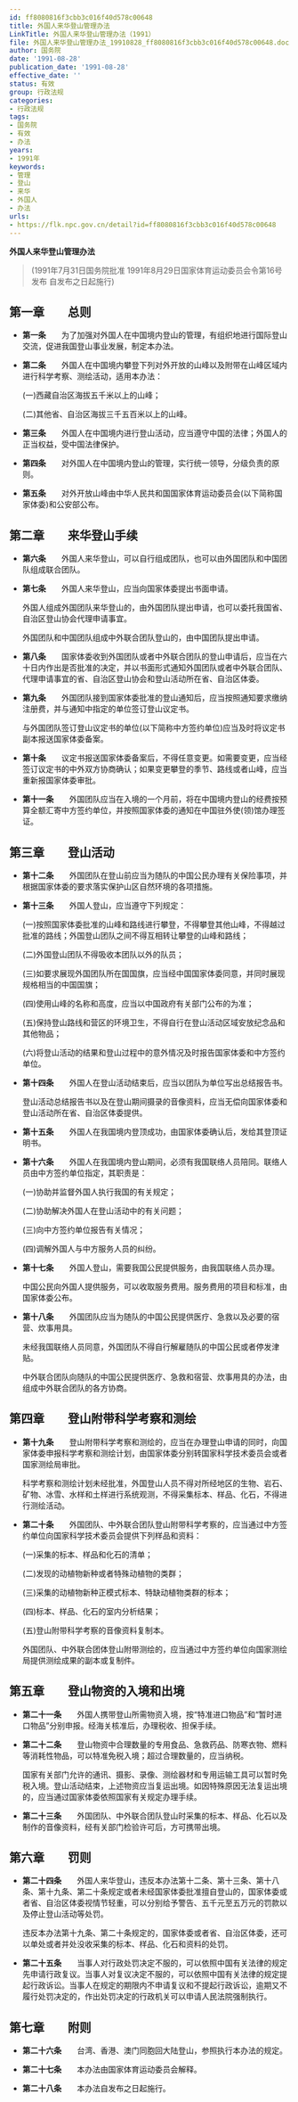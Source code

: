 ```yaml
---
id: ff8080816f3cbb3c016f40d578c00648
title: 外国人来华登山管理办法
LinkTitle: 外国人来华登山管理办法（1991）
file: 外国人来华登山管理办法_19910828_ff8080816f3cbb3c016f40d578c00648.docx
author: 国务院
date: '1991-08-28'
publication_date: '1991-08-28'
effective_date: ''
status: 有效
group: 行政法规
categories:
- 行政法规
tags:
- 国务院
- 有效
- 办法
years:
- 1991年
keywords:
- 管理
- 登山
- 来华
- 外国人
- 办法
urls:
- https://flk.npc.gov.cn/detail?id=ff8080816f3cbb3c016f40d578c00648
---
```


**外国人来华登山管理办法**

> (1991年7月31日国务院批准 1991年8月29日国家体育运动委员会令第16号发布 自发布之日起施行)

## 第一章　　总则

- **第一条**　　为了加强对外国人在中国境内登山的管理，有组织地进行国际登山交流，促进我国登山事业发展，制定本办法。

- **第二条**　　外国人在中国境内攀登下列对外开放的山峰以及附带在山峰区域内进行科学考察、测绘活动，适用本办法：

  (一)西藏自治区海拔五千米以上的山峰；

  (二)其他省、自治区海拔三千五百米以上的山峰。

- **第三条**　　外国人在中国境内进行登山活动，应当遵守中国的法律；外国人的正当权益，受中国法律保护。

- **第四条**　　对外国人在中国境内登山的管理，实行统一领导，分级负责的原则。

- **第五条**　　对外开放山峰由中华人民共和国国家体育运动委员会(以下简称国家体委)和公安部公布。

## 第二章　　来华登山手续

- **第六条**　　外国人来华登山，可以自行组成团队，也可以由外国团队和中国团队组成联合团队。

- **第七条**　　外国人来华登山，应当向国家体委提出书面申请。

  外国人组成外国团队来华登山的，由外国团队提出申请，也可以委托我国省、自治区登山协会代理申请事宜。

  外国团队和中国团队组成中外联合团队登山的，由中国团队提出申请。

- **第八条**　　国家体委收到外国团队或者中外联合团队的登山申请后，应当在六十日内作出是否批准的决定，并以书面形式通知外国团队或者中外联合团队、代理申请事宜的省、自治区登山协会和登山活动所在省、自治区体委。

- **第九条**　　外国团队接到国家体委批准的登山通知后，应当按照通知要求缴纳注册费，并与通知中指定的单位签订登山议定书。

  与外国团队签订登山议定书的单位(以下简称中方签约单位)应当及时将议定书副本报送国家体委备案。

- **第十条**　　议定书报送国家体委备案后，不得任意变更。如需要变更，应当经签订议定书的中外双方协商确认；如果变更攀登的季节、路线或者山峰，应当重新报国家体委审批。

- **第十一条**　　外国团队应当在入境的一个月前，将在中国境内登山的经费按预算全额汇寄中方签约单位，并按照国家体委的通知在中国驻外使(领)馆办理签证。

## 第三章　　登山活动

- **第十二条**　　外国团队在登山前应当为随队的中国公民办理有关保险事项，并根据国家体委的要求落实保护山区自然环境的各项措施。

- **第十三条**　　外国人登山，应当遵守下列规定：

  (一)按照国家体委批准的山峰和路线进行攀登，不得攀登其他山峰，不得越过批准的路线；外国登山团队之间不得互相转让攀登的山峰和路线；

  (二)外国登山团队不得吸收本团队以外的队员；

  (三)如要求展现外国团队所在国国旗，应当经中国国家体委同意，并同时展现规格相当的中国国旗；

  (四)使用山峰的名称和高度，应当以中国政府有关部门公布的为准；

  (五)保持登山路线和营区的环境卫生，不得自行在登山活动区域安放纪念品和其他物品；

  (六)将登山活动的结果和登山过程中的意外情况及时报告国家体委和中方签约单位。

- **第十四条**　　外国人在登山活动结束后，应当以团队为单位写出总结报告书。

  登山活动总结报告书以及在登山期间摄录的音像资料，应当无偿向国家体委和登山活动所在省、自治区体委提供。

- **第十五条**　　外国人在我国境内登顶成功，由国家体委确认后，发给其登顶证明书。

- **第十六条**　　外国人在我国境内登山期间，必须有我国联络人员陪同。联络人员由中方签约单位指定，其职责是：

  (一)协助并监督外国人执行我国的有关规定；

  (二)协助解决外国人在登山活动中的有关问题；

  (三)向中方签约单位报告有关情况；

  (四)调解外国人与中方服务人员的纠纷。

- **第十七条**　　外国人登山，需要我国公民提供服务，由我国联络人员办理。

  中国公民向外国人提供服务，可以收取服务费用。服务费用的项目和标准，由国家体委公布。

- **第十八条**　　外国团队应当为随队的中国公民提供医疗、急救以及必要的宿营、炊事用具。

  未经我国联络人员同意，外国团队不得自行解雇随队的中国公民或者停发津贴。

  中外联合团队向随队的中国公民提供医疗、急救和宿营、炊事用具的办法，由组成中外联合团队的各方协商。

## 第四章　　登山附带科学考察和测绘

- **第十九条**　　登山附带科学考察和测绘的，应当在办理登山申请的同时，向国家体委申报科学考察和测绘计划，由国家体委分别转国家科学技术委员会或者国家测绘局审批。

  科学考察和测绘计划未经批准，外国登山人员不得对所经地区的生物、岩石、矿物、冰雪、水样和土样进行系统观测，不得采集标本、样品、化石，不得进行测绘活动。

- **第二十条**　　外国团队、中外联合团队登山附带科学考察的，应当通过中方签约单位向国家科学技术委员会提供下列样品和资料：

  (一)采集的标本、样品和化石的清单；

  (二)发现的动植物新种或者特殊动植物的类群；

  (三)采集的动植物新种正模式标本、特缺动植物类群的标本；

  (四)标本、样品、化石的室内分析结果；

  (五)登山附带科学考察的音像资料复制本。

  外国团队、中外联合团体登山附带测绘的，应当通过中方签约单位向国家测绘局提供测绘成果的副本或复制件。

## 第五章　　登山物资的入境和出境

- **第二十一条**　　外国人携带登山所需物资入境，按“特准进口物品”和“暂时进口物品”分别申报。经海关核准后，办理税收、担保手续。

- **第二十二条**　　登山物资中合理数量的专用食品、急救药品、防寒衣物、燃料等消耗性物品，可以特准免税入境；超过合理数量的，应当纳税。

  国家有关部门允许的通讯、摄影、录像、测绘器材和专用运输工具可以暂时免税入境。登山活动结束，上述物资应当复运出境。如因特殊原因无法复运出境的，应当通过国家体委依照国家有关规定办理手续。

- **第二十三条**　　外国团队、中外联合团队登山时采集的标本、样品、化石以及制作的音像资料，经有关部门检验许可后，方可携带出境。

## 第六章　　罚则

- **第二十四条**　　外国人来华登山，违反本办法第十二条、第十三条、第十八条、第十九条、第二十条规定或者未经国家体委批准擅自登山的，国家体委或者省、自治区体委视情节轻重，可以分别给予警告、五千元至五万元的罚款以及停止登山活动等处罚。

  违反本办法第十九条、第二十条规定的，国家体委或者省、自治区体委，还可以单处或者并处没收采集的标本、样品、化石和资料的处罚。

- **第二十五条**　　当事人对行政处罚决定不服的，可以依照中国有关法律的规定先申请行政复议。当事人对复议决定不服的，可以依照中国有关法律的规定提起行政诉讼。当事人在规定的期限内不申请复议和不提起行政诉讼，逾期又不履行处罚决定的，作出处罚决定的行政机关可以申请人民法院强制执行。

## 第七章　　附则

- **第二十六条**　　台湾、香港、澳门同胞回大陆登山，参照执行本办法的规定。

- **第二十七条**　　本办法由国家体育运动委员会解释。

- **第二十八条**　　本办法自发布之日起施行。
